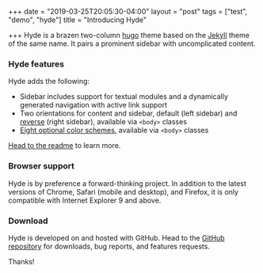 +++
date = "2019-03-25T20:05:30-04:00"
layout = "post"
tags = ["test", "demo", "hyde"]
title = "Introducing Hyde"

+++
Hyde is a brazen two-column [hugo](https://gohugo.io) theme based on the [Jekyll](http://jekyllrb.com) theme of the same name.
It pairs a prominent sidebar with uncomplicated content.

### Hyde features

Hyde adds the following:

* Sidebar includes support for textual modules and a dynamically generated navigation with active link support
* Two orientations for content and sidebar, default (left sidebar) and [reverse](https://github.com/spf13/hyde#reverse-layout) (right sidebar), available via `<body>` classes
* [Eight optional color schemes](https://github.com/spf13/hyde#themes), available via `<body>` classes

[Head to the readme](https://github.com/spf13/hyde#readme) to learn more.

### Browser support

Hyde is by preference a forward-thinking project. In addition to the latest versions of Chrome, Safari (mobile and desktop), and Firefox, it is only compatible with Internet Explorer 9 and above.

### Download

Hyde is developed on and hosted with GitHub. Head to the <a href="https://github.com/spf13/hyde">GitHub repository</a> for downloads, bug reports, and features requests.

Thanks!